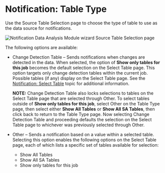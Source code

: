 # Notification: Table Type

Use the Source Table Selection page to choose the type of table to use as the data source for
notifications.

![Notification Data Analysis Module wizard Source Table Selection page](/img/product_docs/accessanalyzer/11.6/accessanalyzer/admin/analysis/notification/tabletype.webp)

The following options are available:

- Change Detection Table – Sends notifications when changes are detected in the data. When selected,
  the option of **Show only tables for this job** becomes the default selection on the Select Table
  page. This option targets only change detection tables within the current job. Possible tables (if
  any) display on the Select Table page. See the
  [Notification: Select Table](/docs/accessanalyzer/11.6/admin/analysis/notification/selecttable.md) topic
  for additional information.

    **NOTE:** Change Detection Table also locks selections to tables on the Select Table page that
    are selected through Other. To select tables outside of **Show only tables for this job**,
    select Other on the Table Type page, then select either **Show All Tables** or **Show All SA
    Tables**, then click back to return to the Table Type page. Now selecting Change Detection Table
    and proceeding defaults the selection on the Select Table page to whichever was previously
    selected through Other.

- Other – Sends a notification based on a value within a selected table. Selecting this option
  enables the following options on the Select Table page, each of which lists a specific set of
  tables available for selection:

    - Show All Tables
    - Show All SA Tables
    - Show only tables for this job
